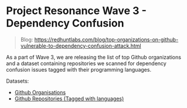 # Project Resonance Wave 3 - Dependency Confusion

> Blog: https://redhuntlabs.com/blog/top-organizations-on-github-vulnerable-to-dependency-confusion-attack.html

As a part of Wave 3, we are releasing the list of top Github organizations and a dataset containing repositories we scanned for dependency confusion issues tagged with their programming languages.

Datasets:
- [Github Organisations](orgs.txt)
- [Github Repositories (Tagged with languages)](orgs.txt)
